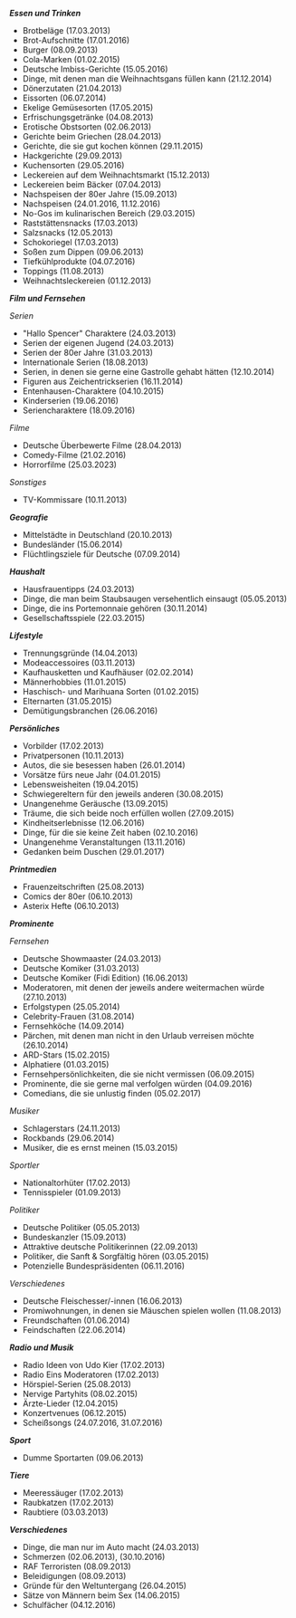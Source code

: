 ***Essen und Trinken***
- Brotbeläge (17.03.2013)
- Brot-Aufschnitte (17.01.2016)
- Burger (08.09.2013)
- Cola-Marken (01.02.2015)
- Deutsche Imbiss-Gerichte (15.05.2016)
- Dinge, mit denen man die Weihnachtsgans füllen kann (21.12.2014)
- Dönerzutaten (21.04.2013)
- Eissorten (06.07.2014)
- Ekelige Gemüsesorten (17.05.2015)
- Erfrischungsgetränke (04.08.2013)
- Erotische Obstsorten (02.06.2013)
- Gerichte beim Griechen (28.04.2013)
- Gerichte, die sie gut kochen können (29.11.2015)
- Hackgerichte (29.09.2013)
- Kuchensorten (29.05.2016)
- Leckereien auf dem Weihnachtsmarkt (15.12.2013)
- Leckereien beim Bäcker (07.04.2013)
- Nachspeisen der 80er Jahre (15.09.2013)
- Nachspeisen (24.01.2016, 11.12.2016)
- No-Gos im kulinarischen Bereich (29.03.2015)
- Raststättensnacks (17.03.2013)
- Salzsnacks (12.05.2013)
- Schokoriegel (17.03.2013)
- Soßen zum Dippen (09.06.2013)
- Tiefkühlprodukte (04.07.2016)
- Toppings (11.08.2013)
- Weihnachtsleckereien (01.12.2013)

***Film und Fernsehen***

*Serien*
- "Hallo Spencer" Charaktere (24.03.2013)
- Serien der eigenen Jugend (24.03.2013)
- Serien der 80er Jahre (31.03.2013)
- Internationale Serien (18.08.2013)
- Serien, in denen sie gerne eine Gastrolle gehabt hätten (12.10.2014)
- Figuren aus Zeichentrickserien (16.11.2014)
- Entenhausen-Charaktere (04.10.2015)
- Kinderserien (19.06.2016)
- Seriencharaktere (18.09.2016)

*Filme*
- Deutsche Überbewerte Filme (28.04.2013)
- Comedy-Filme (21.02.2016)
- Horrorfilme (25.03.2023)

*Sonstiges*
- TV-Kommissare (10.11.2013)

***Geografie***
- Mittelstädte in Deutschland (20.10.2013)
- Bundesländer (15.06.2014)
- Flüchtlingsziele für Deutsche (07.09.2014)

***Haushalt***
- Hausfrauentipps (24.03.2013)
- Dinge, die man beim Staubsaugen versehentlich einsaugt (05.05.2013)
- Dinge, die ins Portemonnaie gehören (30.11.2014)
- Gesellschaftsspiele (22.03.2015)

***Lifestyle***
- Trennungsgründe (14.04.2013)
- Modeaccessoires (03.11.2013)
- Kaufhausketten und Kaufhäuser (02.02.2014)
- Männerhobbies (11.01.2015)
- Haschisch- und Marihuana Sorten (01.02.2015)
- Elternarten (31.05.2015)
- Demütigungsbranchen (26.06.2016)

***Persönliches***
- Vorbilder (17.02.2013)
- Privatpersonen (10.11.2013)
- Autos, die sie besessen haben (26.01.2014)
- Vorsätze fürs neue Jahr (04.01.2015)
- Lebensweisheiten (19.04.2015)
- Schwiegereltern für den jeweils anderen (30.08.2015)
- Unangenehme Geräusche (13.09.2015)
- Träume, die sich beide noch erfüllen wollen (27.09.2015)
- Kindheitserlebnisse (12.06.2016)
- Dinge, für die sie keine Zeit haben (02.10.2016)
- Unangenehme Veranstaltungen (13.11.2016)
- Gedanken beim Duschen (29.01.2017)

***Printmedien***
- Frauenzeitschriften (25.08.2013)
- Comics der 80er (06.10.2013)
- Asterix Hefte (06.10.2013)
  
***Prominente***  

*Fernsehen*  
- Deutsche Showmaaster (24.03.2013)
- Deutsche Komiker (31.03.2013)
- Deutsche Komiker (Fidi Edition) (16.06.2013)
- Moderatoren, mit denen der jeweils andere weitermachen würde (27.10.2013)
- Erfolgstypen (25.05.2014)
- Celebrity-Frauen (31.08.2014)
- Fernsehköche (14.09.2014)
- Pärchen, mit denen man nicht in den Urlaub verreisen möchte (26.10.2014)
- ARD-Stars (15.02.2015)
- Alphatiere (01.03.2015)
- Fernsehpersönlichkeiten, die sie nicht vermissen (06.09.2015)
- Prominente, die sie gerne mal verfolgen würden (04.09.2016)
- Comedians, die sie unlustig finden (05.02.2017)

*Musiker*
- Schlagerstars (24.11.2013)
- Rockbands (29.06.2014)
- Musiker, die es ernst meinen (15.03.2015)

*Sportler*  
- Nationaltorhüter (17.02.2013)
- Tennisspieler (01.09.2013)

*Politiker*  
- Deutsche Politiker (05.05.2013)
- Bundeskanzler (15.09.2013)
- Attraktive deutsche Politikerinnen (22.09.2013)
- Politiker, die Sanft & Sorgfältig hören (03.05.2015)
- Potenzielle Bundespräsidenten (06.11.2016)

*Verschiedenes*
- Deutsche Fleischesser/-innen (16.06.2013)
- Promiwohnungen, in denen sie Mäuschen spielen wollen (11.08.2013)
- Freundschaften (01.06.2014)
- Feindschaften (22.06.2014)

***Radio und Musik***
- Radio Ideen von Udo Kier (17.02.2013)
- Radio Eins Moderatoren (17.02.2013)
- Hörspiel-Serien (25.08.2013)
- Nervige Partyhits (08.02.2015)
- Ärzte-Lieder (12.04.2015)
- Konzertvenues (06.12.2015)
- Scheißsongs (24.07.2016, 31.07.2016)
  
***Sport***
- Dumme Sportarten (09.06.2013)
  
***Tiere***
- Meeressäuger (17.02.2013)
- Raubkatzen (17.02.2013)
- Raubtiere (03.03.2013)

***Verschiedenes***
- Dinge, die man nur im Auto macht (24.03.2013)
- Schmerzen (02.06.2013), (30.10.2016)
- RAF Terroristen (08.09.2013)
- Beleidigungen (08.09.2013)
- Gründe für den Weltuntergang (26.04.2015)
- Sätze von Männern beim Sex (14.06.2015)
- Schulfächer (04.12.2016)
